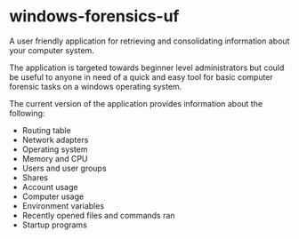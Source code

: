 # windows-forensics-uf
A user friendly application for retrieving and consolidating information about your computer system.

The application is targeted towards beginner level administrators but could be useful to anyone in need of a quick and easy tool for basic computer forensic tasks on a windows operating system.

The current version of the application provides information about the following:

* Routing table
* Network adapters
* Operating system
* Memory and CPU
* Users and user groups
* Shares
* Account usage
* Computer usage
* Environment variables
* Recently opened files and commands ran
* Startup programs

